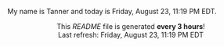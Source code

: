My name is Tanner and today is Friday, August 23, 11:19 PM EDT.

<p align="center">This <i>README</i> file is generated <b>every 3 hours</b>!</br>Last refresh: Friday, August 23, 11:19 PM EDT<br /></p>
